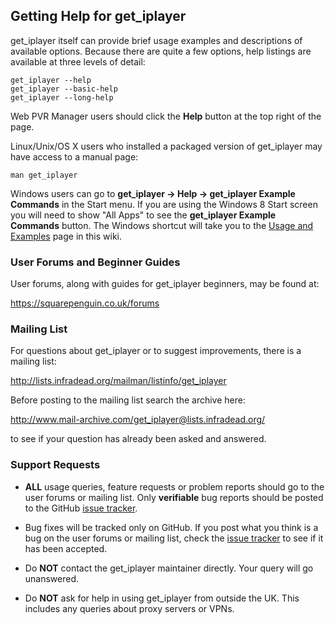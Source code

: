 ## Getting Help for get_iplayer

get_iplayer itself can provide brief usage examples and descriptions of available options.  Because there are quite a few options, help listings are available at three levels of detail:

	get_iplayer --help
	get_iplayer --basic-help
	get_iplayer --long-help

Web PVR Manager users should click the **Help** button at the top right of the page.

Linux/Unix/OS X users who installed a packaged version of get_iplayer may have access to a manual page:

	man get_iplayer

Windows users can go to **get_iplayer -> Help -> get_iplayer Example Commands** in the Start menu.  If you are using the Windows 8 Start screen you will need to show "All Apps" to see the **get_iplayer Example Commands** button.  The Windows shortcut will take you to the [Usage and Examples](/wiki/documentation) page in this wiki.

### User Forums and Beginner Guides

User forums, along with guides for get_iplayer beginners, may be found at:

<https://squarepenguin.co.uk/forums>

### Mailing List

For questions about get_iplayer or to suggest improvements, there is a mailing list:

<http://lists.infradead.org/mailman/listinfo/get_iplayer>  

Before posting to the mailing list search the archive here:

<http://www.mail-archive.com/get_iplayer@lists.infradead.org/>

to see if your question has already been asked and answered.

### Support Requests

* **ALL** usage queries, feature requests or problem reports should go to the user forums or mailing list.  Only **verifiable** bug reports should be posted to the GitHub [issue tracker](/wiki/issues).

* Bug fixes will be tracked only on GitHub.  If you post what you think is a bug on the user forums or mailing list, check the [issue tracker](/wiki/issues) to see if it has been accepted.

* Do **NOT** contact the get_iplayer maintainer directly.  Your query will go unanswered.

* Do **NOT** ask for help in using get_iplayer from outside the UK.  This includes any queries about proxy servers or VPNs.
